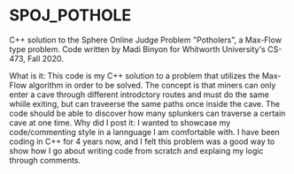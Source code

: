 # SPOJ_POTHOLE
C++ solution to the Sphere Online Judge Problem "Potholers", a Max-Flow type problem.
Code written by Madi Binyon for Whitworth University's CS-473, Fall 2020.

What is it:  This code is my C++ solution to a problem that utilizes the Max-Flow algorithm in order to be solved.  The concept is that miners can only enter a cave through different introdctory routes and must do the same whiile exiting, but can traveerse the same paths once inside the cave.  The code should be able to discover how many splunkers can traverse a certain cave at one time.
Why did I post it: I wanted to showcase my code/commenting style in a lannguage I am comfortable with.  I have been coding in C++ for 4 years now, and I felt this problem was a good way to show how I go about writing code from scratch and explaing my logic through comments.
